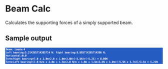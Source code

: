 Beam Calc
=========
Calculates the supporting forces of a simply supported beam.

Sample output
-------------
![](Shot_1.png)







